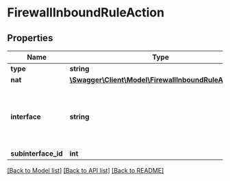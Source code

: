 # FirewallInboundRuleAction

## Properties
Name | Type | Description | Notes
------------ | ------------- | ------------- | -------------
**type** | **string** |  | 
**nat** | [**\Swagger\Client\Model\FirewallInboundRuleActionNat**](FirewallInboundRuleActionNat.md) |  | 
**interface** | **string** | The name of the interface from which traffic should be forwarded | 
**subinterface_id** | **int** |  | [optional] 

[[Back to Model list]](../README.md#documentation-for-models) [[Back to API list]](../README.md#documentation-for-api-endpoints) [[Back to README]](../README.md)


